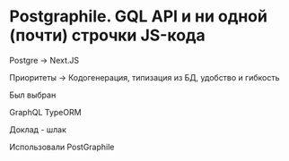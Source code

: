 # Postgraphile. GQL API и ни одной (почти) строчки JS-кода

Postgre -> Next.JS

Приоритеты -> Кодогенерация, типизация из БД, удобство и гибкость

Был выбран

GraphQL
TypeORM

Доклад - шлак

Использовали PostGraphile
